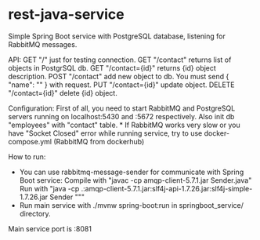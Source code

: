 # rest-java-service

Simple Spring Boot service with PostgreSQL database, listening for RabbitMQ messages.

API:
    GET "/"                  just for testing connection.
    GET "/contact"           returns list of objects in PostgrSQL db.
    GET "/contact={id}"      returns {id} object description.
    POST "/contact"          add new object to db. You must send { "name": "<objectname>" } with request.
    PUT "/contact={id}"      update object.
    DELETE "/contact={id}"   delete {id} object.

Configuration:
First of all, you need to start RabbitMQ and PostgreSQL servers running on localhost:5430 and :5672 respectively. Also init db "employees" with "contact" table. 
    * If RabbitMQ works very slow or you have "Socket Closed" error while running service, try to use docker-compose.yml (RabbitMQ from dockerhub)

How to run:
  - You can use rabbitmq-message-sender for communicate with Spring Boot service:
      Compile with "javac -cp amqp-client-5.7.1.jar Sender.java"
      Run with "java -cp .:amqp-client-5.7.1.jar:slf4j-api-1.7.26.jar:slf4j-simple-1.7.26.jar Sender "<Message>""
  - Run main service with ./mvnw spring-boot:run in springboot_service/ directory.
  
  Main service port is :8081
